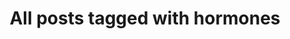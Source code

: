 ---
layout: tag
title: "All posts tagged with hormones"
permalink: /weblog/tags/hormones/
taxonomy: hormones
---